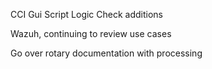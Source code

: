 CCI Gui Script Logic Check additions

Wazuh, continuing to review use cases

Go over rotary documentation with processing